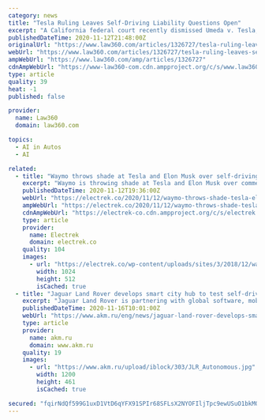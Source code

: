 ```yaml
---
category: news
title: "Tesla Ruling Leaves Self-Driving Liability Questions Open"
excerpt: "A California federal court recently dismissed Umeda v. Tesla, saying that the wrongful death suit involving a driver-assist system should have been filed where the crash occurred, but the underlying liability questions the case the raised remain to be resolved,"
publishedDateTime: 2020-11-12T21:48:00Z
originalUrl: "https://www.law360.com/articles/1326727/tesla-ruling-leaves-self-driving-liability-questions-open"
webUrl: "https://www.law360.com/articles/1326727/tesla-ruling-leaves-self-driving-liability-questions-open"
ampWebUrl: "https://www.law360.com/amp/articles/1326727"
cdnAmpWebUrl: "https://www-law360-com.cdn.ampproject.org/c/s/www.law360.com/amp/articles/1326727"
type: article
quality: 39
heat: -1
published: false

provider:
  name: Law360
  domain: law360.com

topics:
  - AI in Autos
  - AI

related:
  - title: "Waymo throws shade at Tesla and Elon Musk over self-driving comments"
    excerpt: "Waymo is throwing shade at Tesla and Elon Musk over comments that the latter has made about the usefulness of the former’s self-driving technology. There are dozens of high-profile companies working on solving self-driving and just as many different approaches,"
    publishedDateTime: 2020-11-12T19:36:00Z
    webUrl: "https://electrek.co/2020/11/12/waymo-throws-shade-tesla-elon-musk-over-self-driving/"
    ampWebUrl: "https://electrek.co/2020/11/12/waymo-throws-shade-tesla-elon-musk-over-self-driving/amp/"
    cdnAmpWebUrl: "https://electrek-co.cdn.ampproject.org/c/s/electrek.co/2020/11/12/waymo-throws-shade-tesla-elon-musk-over-self-driving/amp/"
    type: article
    provider:
      name: Electrek
      domain: electrek.co
    quality: 104
    images:
      - url: "https://electrek.co/wp-content/uploads/sites/3/2018/12/waymo_minivan_7.jpg?resize=1024,512"
        width: 1024
        height: 512
        isCached: true
  - title: "Jaguar Land Rover develops smart city hub to test self-driving vehicle technology"
    excerpt: "Jaguar Land Rover is partnering with global software, mobility and telecoms companies to create a smart city hub that will allow real-world testing of connected technology where self-driving vehicles share the streets with cars,"
    publishedDateTime: 2020-11-16T10:01:00Z
    webUrl: "https://www.akm.ru/eng/news/jaguar-land-rover-develops-smart-city-hub-to-test-self-driving-vehicle-technology/"
    type: article
    provider:
      name: akm.ru
      domain: www.akm.ru
    quality: 19
    images:
      - url: "https://www.akm.ru/upload/iblock/303/JLR_Autonomous.jpg"
        width: 1200
        height: 461
        isCached: true

secured: "fqirNdQf599G1uxD1VtD6qYFX91SPIr68SFLsX2NYOFIljTpc9ewUSuO1bkMOdRdRGs+Zx/dlKuNdIj0FIuHaDbeqfUjKnIrD8tCXhfIUUz3FLQYLny8ikDpIpiKrDgdjXX1NcY3hJnFoE0VV6p6ynTu8KV0Devg5pHFUNgQc94PqHAIJJfe4M+SW6Pp4AhiEzjxDiehdIZQB3sHj8ApY2oTs3ObxudNKGsawKKalW6PdeBKtotJIGqngw9OfuPJmATu637Slc10lGMVR4aGAHE3niEsS9VVJM9MQ/5374r3gL3ufVFlKKFRT0ANSSHExWloshOIDf9bVhO8zluAuk5FhYZX1+B8ZpgNobNlRWQ=;1qW+tHPthbv9CbzSQdA1Pg=="
---
```



